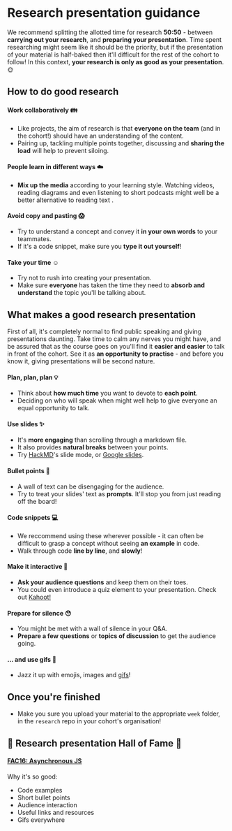# Research presentation guidance

We recommend splitting the allotted time for research **50:50** - between **carrying out your research**, and **preparing your presentation**. Time spent researching might seem like it should be the priority, but if the presentation of your material is half-baked then it'll difficult for the rest of the cohort to follow! In this context, **your research is only as good as your presentation**. :sun_with_face:

## How to do good research

#### Work collaboratively :family: 
- Like projects, the aim of research is that **everyone on the team** (and in the cohort!) should have an understanding of the content.
- Pairing up, tackling multiple points together, discussing and **sharing the load** will help to prevent siloing.

#### People learn in different ways :cloud: 
- **Mix up the media** according to your learning style. Watching videos, reading diagrams and even listening to short podcasts might well be a better alternative to reading text  .

#### Avoid copy and pasting :scream: 
- Try to understand a concept and convey it **in your own words** to your teammates.
- If it's a code snippet, make sure you **type it out yourself**!

#### Take your time :relaxed: 
- Try not to rush into creating your presentation. 
- Make sure **everyone** has taken the time they need to **absorb and understand** the topic you'll be talking about.

## What makes a good research presentation

First of all, it's completely normal to find public speaking and giving presentations daunting. Take time to calm any nerves you might have, and be assured that as the course goes on you'll find it **easier and easier** to talk in front of the cohort. See it as **an opportunity to practise** - and before you know it, giving presentations will be second nature.

#### Plan, plan, plan :bulb: 
- Think about **how much time** you want to devote to **each point**.
- Deciding on who will speak when might well help to give everyone an equal opportunity to talk. 

#### Use slides :sparkles:
- It's **more engaging** than scrolling through a markdown file.
- It also provides **natural breaks** between your points.
- Try [HackMD](https://hackmd.io)'s slide mode, or [Google slides](https://www.google.co.uk/slides/about/).

#### Bullet points :bullettrain_side: 
- A wall of text can be disengaging for the audience.
- Try to treat your slides' text as **prompts**. It'll stop you from just reading off the board!

#### Code snippets :computer: 
- We reccommend using these wherever possible - it can often be difficult to grasp a concept without seeing **an example** in code.
- Walk through code **line by line**, and **slowly**!

#### Make it interactive :dizzy: 
- **Ask your audience questions** and keep them on their toes.
- You could even introduce a quiz element to your presentation. Check out [Kahoot!](https://kahoot.com)

#### Prepare for silence :hushed: 
- You might be met with a wall of silence in your Q&A.
- **Prepare a few questions** or **topics of discussion** to get the audience going.

#### ... and use gifs :tada: 
- Jazz it up with emojis, images and [gifs](https://giphy.com)!

## Once you're finished 
- Make you sure you upload your material to the appropriate `week` folder, in the `research` repo in your cohort's organisation!

## :crown: Research presentation Hall of Fame :crown: 

#### [FAC16: Asynchronous JS](https://github.com/FAC-Sixteen/research/blob/master/week2/Asynchronous%20JS.md)
Why it's so good:
- Code examples
- Short bullet points 
- Audience interaction
- Useful links and resources 
- Gifs everywhere
